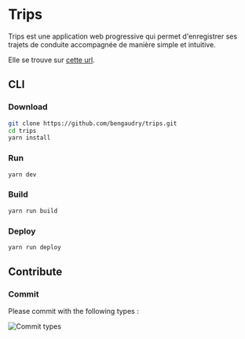 # Trips

Trips est une application web progressive qui permet d'enregistrer ses trajets de conduite accompagnée de manière simple et intuitive. 

Elle se trouve sur [cette url](https://tripsapp.web.app).

## CLI

### Download

```sh
git clone https://github.com/bengaudry/trips.git
cd trips
yarn install 
```

### Run

```sh
yarn dev
```

### Build
```sh
yarn run build
```

### Deploy
```sh
yarn run deploy
```

## Contribute
### Commit 

Please commit with the following types :

![Commit types](https://github.com/bengaudry/trips-web/public/readme/commit-types.png?raw=true)